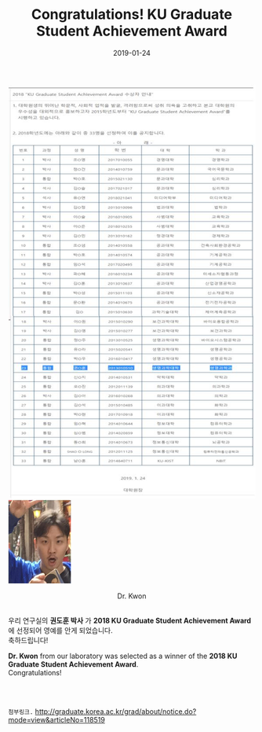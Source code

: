 ﻿---
layout: post
title: "Congratulations! KU Graduate Student Achievement Award"
date: 2019-01-24
excerpt: "Congratulations! KU Graduate Student Achievement Award"
comments: true
---

![ex_screenshot](/assets/img/KDH_award.jpg)
<br/>
![ex_screenshot](/assets/img/kdh.jpg)
<center>Dr. Kwon</center>
<br/>

우리 연구실의 __권도훈 박사__ 가 __2018 KU Graduate Student Achievement Award__ 에 선정되어 영예를 안게 되었습니다.<br/>
축하드립니다!

__Dr. Kwon__ from our laboratory was selected as a winner of the __2018 KU Graduate Student Achievement Award__. <br/>
Congratulations!

<br/>
<br/>

`첨부링크.` http://graduate.korea.ac.kr/grad/about/notice.do?mode=view&articleNo=118519
